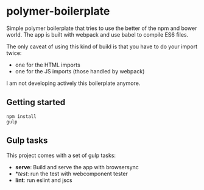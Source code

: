 # polymer-boilerplate

Simple polymer boilerplate that tries to use the better of the npm and bower world.
The app is built with webpack and use babel to compile ES6 files.

The only caveat of using this kind of build is that you have to do your import twice:
* one for the HTML imports
* one for the JS imports (those handled by webpack)

I am not developing actively this boilerplate anymore.

## Getting started
```
npm install
gulp
```

## Gulp tasks
This project comes with a set of gulp tasks:
* **serve**: Build and serve the app with browsersync
* **test*: run the test with webcomponent tester
* **lint**: run eslint and jscs
